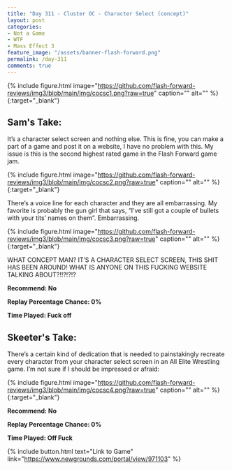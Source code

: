```yaml
---
title: "Day 311 - Cluster OC - Character Select (concept)"
layout: post
categories:
- Not a Game
- WTF
- Mass Effect 3
feature_image: "/assets/banner-flash-forward.png"
permalink: /day-311
comments: true
---
```


{% include figure.html image="https://github.com/flash-forward-reviews/img3/blob/main/img/cocsc1.png?raw=true" caption="" alt="" %}{:target="_blank"}
 
## Sam's Take:

It’s a character select screen and nothing else. This is fine, you can make a part of a game and post it on a website, I have no problem with this. My issue is this is the second highest rated game in the Flash Forward game jam.

{% include figure.html image="https://github.com/flash-forward-reviews/img3/blob/main/img/cocsc2.png?raw=true" caption="" alt="" %}{:target="_blank"}

There’s a voice line for each character and they are all embarrassing. My favorite is probably the gun girl that says, “I’ve still got a couple of bullets with your tits’ names on them”. Embarrassing.

{% include figure.html image="https://github.com/flash-forward-reviews/img3/blob/main/img/cocsc3.png?raw=true" caption="" alt="" %}{:target="_blank"}

WHAT CONCEPT MAN? IT’S A CHARACTER SELECT SCREEN, THIS SHIT HAS BEEN AROUND! WHAT IS ANYONE ON THIS FUCKING WEBSITE TALKING ABOUT?!!?!?!?

**Recommend: No**

**Replay Percentage Chance: 0%**

**Time Played: Fuck off**

## Skeeter's Take:

There’s a certain kind of dedication that is needed to painstakingly recreate every character from your character select screen in an All Elite Wrestling game. I’m not sure if I should be impressed or afraid:

{% include figure.html image="https://github.com/flash-forward-reviews/img3/blob/main/img/cocsc4.png?raw=true" caption="" alt="" %}{:target="_blank"}

**Recommend: No**

**Replay Percentage Chance: 0%**

**Time Played: Off Fuck**

{% include button.html text="Link to Game" link="https://www.newgrounds.com/portal/view/971103" %}